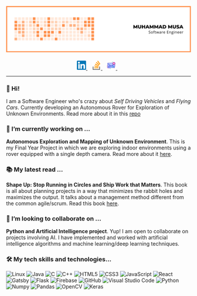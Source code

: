 ## ![Header Image](https://raw.githubusercontent.com/MoosaSaadat/MoosaSaadat/main/imgs/cover.png)

<p align='center'>
  <a href="https://www.linkedin.com/in/muhammad-musa/" target="_blank" rel="noopener noreferrer">
    <img width="25" src="https://raw.githubusercontent.com/MoosaSaadat/MoosaSaadat/24eec96584dba99f327d10f4fdb88414405d2a13/imgs/linkedin.svg">
  </a>&nbsp;&nbsp;
  <a href="https://stackoverflow.com/story/moosasaadat" target="_blank" rel="noopener noreferrer">
    <img width="25" src="https://raw.githubusercontent.com/MoosaSaadat/MoosaSaadat/24eec96584dba99f327d10f4fdb88414405d2a13/imgs/stack-overflow.svg">
  </a>&nbsp;&nbsp;
  <a href="mailto:moosasaadat99@gmail.com" target="_blank" rel="noopener noreferrer">
    <img width="25" src="https://raw.githubusercontent.com/MoosaSaadat/MoosaSaadat/24eec96584dba99f327d10f4fdb88414405d2a13/imgs/message.svg">
  </a>&nbsp;&nbsp;
</p>

<hr />

### 👋 Hi!
I am a Software Engineer who's crazy about *Self Driving Vehicles* and *Flying Cars*. Currently developing an Autonomous Rover for Exploration of Unknown Environments. Read more about it in this [repo](https://github.com/amm98d/scout-rover)

### 🔭 I’m currently working on ...
**Autonomous Exploration and Mapping of Unknown Environment**. This is my Final Year Project in which we are exploring indoor environments using a rover equipped with a single depth camera. Read more about it <a href="https://github.com/amm98d/scout-rover" target="_blank" rel="noopener noreferrer">here</a>.

### 📚 My latest read ...
**Shape Up: Stop Running in Circles and Ship Work that Matters**. This book is all about planning projects in a way that minimizes the rabbit holes and maximizes the output. It talks about a management method different from the common agile/scrum. Read this book <a href="https://basecamp.com/shapeup/" target="_blank" rel="noopener noreferrer">here</a>.

### 👯 I’m looking to collaborate on ...
**Python and Artificial Intelligence project**. Yup! I am open to collaborate on projects involving AI. I have implemented and worked with artificial intelligence algorithms and machine learning/deep learning techniques.

### 🛠️ My tech skills and technologies...
![Linux](https://img.shields.io/badge/-Linux-000?style=flat-square&logo=linux)
![Java](https://img.shields.io/badge/-Java-000?style=flat-square&logo=java)
![C](https://img.shields.io/badge/-C-000?style=flat-square&logo=c)
![C++](https://img.shields.io/badge/-C++-000?style=flat-square&logo=cplusplus)
![HTML5](https://img.shields.io/badge/-HTML-000?style=flat-square&logo=html5)
![CSS3](https://img.shields.io/badge/-CSS3-000?style=flat-square&logo=css3)
![JavaScript](https://img.shields.io/badge/-JavaScript-000?style=flat-square&logo=javascript)
![React](https://img.shields.io/badge/-React-000?style=flat-square&logo=react)
![Gatsby](https://img.shields.io/badge/-Gatsby-000?style=flat-square&logo=gatsby)
![Flask](https://img.shields.io/badge/-Flask-000?style=flat-square&logo=flask)
![Firebase](https://img.shields.io/badge/-Firebase-000?style=flat-square&logo=firebase)
![GitHub](https://img.shields.io/badge/-GitHub-000?style=flat-square&logo=github)
![Visual Studio Code](https://img.shields.io/badge/-VS_Code-000?style=flat-square&logo=visualstudiocode)
![Python](https://img.shields.io/badge/-Python-000?style=flat-square&logo=python)
![Numpy](https://img.shields.io/badge/-Numpy-000?style=flat-square&logo=numpy)
![Pandas](https://img.shields.io/badge/-Pandas-000?style=flat-square&logo=pandas)
![OpenCV](https://img.shields.io/badge/-OpenCV-000?style=flat-square&logo=opencv)
![Keras](https://img.shields.io/badge/-Keras-000?style=flat-square&logo=keras)
